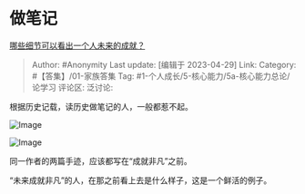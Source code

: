 # 做笔记
[哪些细节可以看出一个人未来的成就？](https://www.zhihu.com/question/264803271/answer/3005124364)

> Author: #Anonymity
> Last update: [编辑于 2023-04-29]
> Link:
> Category: #【答集】/01-家族答集
> Tag: #1-个人成长/5-核心能力/5a-核心能力总论/论学习 
> 评论区:
> 泛讨论:

根据历史记载，读历史做笔记的人，一般都惹不起。

![Image](https://pic1.zhimg.com/50/v2-c690ad0b1a8c0329ee92c999069fbf96_720w.jpg?source=1940ef5c)

![Image](https://picx.zhimg.com/50/v2-c4455191f59d8068a74feafb6af8551f_720w.jpg?source=1940ef5c)

同一作者的两篇手迹，应该都写在“成就非凡”之前。

“未来成就非凡”的人，在那之前看上去是什么样子，这是一个鲜活的例子。
